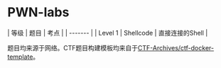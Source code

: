 # PWN-labs

| 等级    | 题目      | 考点            |
| ------- |
| Level 1 | Shellcode | 直接连接的Shell |


题目均来源于网络。CTF题目构建模板均来自于[CTF-Archives/ctf-docker-template](https://github.com/CTF-Archives/ctf-docker-template)。